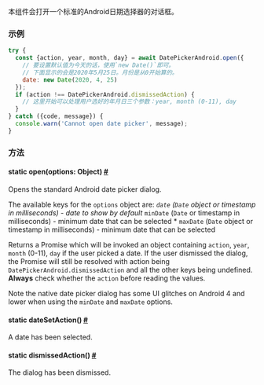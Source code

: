 本组件会打开一个标准的Android日期选择器的对话框。

### 示例
```js
try {
  const {action, year, month, day} = await DatePickerAndroid.open({
    // 要设置默认值为今天的话，使用`new Date()`即可。
    // 下面显示的会是2020年5月25日。月份是从0开始算的。
    date: new Date(2020, 4, 25)
  });
  if (action !== DatePickerAndroid.dismissedAction) {
    // 这里开始可以处理用户选好的年月日三个参数：year, month (0-11), day
  }
} catch ({code, message}) {
  console.warn('Cannot open date picker', message);
}
```

### 方法

<div class="props">
    <div class="prop"><h4 class="propTitle"><a class="anchor" name="open"></a><span
            class="propType">static </span>open<span class="propType">(options: Object)</span> <a class="hash-link"
                                                                                                  href="#open">#</a>
    </h4>
        <div><p>Opens the standard Android date picker dialog.</p>
            <p>The available keys for the <code>options</code> object are:
                <em> <code>date</code> (<code>Date</code> object or timestamp in milliseconds) - date to show by default
                </em> <code>minDate</code> (<code>Date</code> or timestamp in milliseconds) - minimum date that can be
                selected
                * <code>maxDate</code> (<code>Date</code> object or timestamp in milliseconds) - minimum date that can
                be selected</p>
            <p>Returns a Promise which will be invoked an object containing <code>action</code>, <code>year</code>,
                <code>month</code> (0-11),
                <code>day</code> if the user picked a date. If the user dismissed the dialog, the Promise will
                still be resolved with action being <code>DatePickerAndroid.dismissedAction</code> and all the other
                keys
                being undefined. <strong>Always</strong> check whether the <code>action</code> before reading the
                values.</p>
            <p>Note the native date picker dialog has some UI glitches on Android 4 and lower
                when using the <code>minDate</code> and <code>maxDate</code> options.</p></div>
    </div>
    <div class="prop"><h4 class="propTitle"><a class="anchor" name="datesetaction"></a><span
            class="propType">static </span>dateSetAction<span class="propType">()</span> <a class="hash-link"
                                                                                            href="#datesetaction">#</a>
    </h4>
        <div><p>A date has been selected.</p></div>
    </div>
    <div class="prop"><h4 class="propTitle"><a class="anchor" name="dismissedaction"></a><span
            class="propType">static </span>dismissedAction<span class="propType">()</span> <a class="hash-link"
                                                                                              href="#dismissedaction">#</a>
    </h4>
        <div><p>The dialog has been dismissed.</p></div>
    </div>
</div>